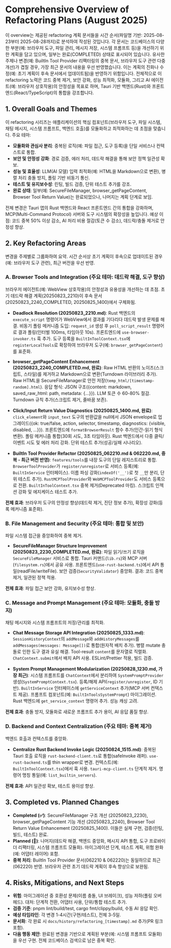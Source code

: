 # Comprehensive Overview of Refactoring Plans (August 2025)

이 overview는 제공된 refactoring 계획 문서들을 시간 순서(파일명 기반: 2025-08-23부터 2025-08-28까지)로 분석하여 작성된 것입니다. 각 문서는 코드베이스의 다양한 부분(예: 브라우저 도구, 파일 관리, 메시지 저장, 시스템 프롬프트 등)을 개선하기 위한 계획을 담고 있으며, 일부는 완료(COMPLETED) 상태로 표시되어 있습니다. 유사한 주제나 변경(예: BuiltIn Tool Provider 리팩터링의 중복 문서, 브라우저 도구 관련 다중 개선)가 겹칠 경우, 가장 최근 문서의 내용을 우선 반영했습니다. 이는 계획의 진화나 수정(예: 초기 계획이 후속 문서에서 업데이트됨)을 반영하기 위함입니다. 전체적으로 이 refactoring 노력은 코드 중복 제거, 보안 강화, 성능 최적화, 모듈화, 그리고 AI 에이전트(예: 브라우저 상호작용)의 안정성을 목표로 하며, Tauri 기반 백엔드(Rust)와 프론트엔드(React/TypeScript)의 통합을 강조합니다.

## 1. Overall Goals and Themes

이 refactoring 시리즈는 애플리케이션의 핵심 컴포넌트(브라우저 도구, 파일 시스템, 채팅 메시지, 시스템 프롬프트, 백엔드 호출)를 모듈화하고 최적화하는 데 초점을 맞춥니다. 주요 테마:

- **모듈화와 관심사 분리**: 중복된 로직(예: 파일 접근, 도구 등록)을 단일 서비스나 컨텍스트로 통합.
- **보안 및 안정성 강화**: 경로 검증, 에러 처리, 데드락 해결을 통해 보안 정책 일관성 확보.
- **성능 및 효율성**: LLM(AI 모델) 입력 최적화(예: HTML을 Markdown으로 변환), 병렬 처리 충돌 방지, 폴링 기반 비동기 통신.
- **테스트 및 유지보수성**: 린팅, 빌드 검증, 단위 테스트 추가를 강조.
- **완료 상태**: 일부(예: SecureFileManager, browser_getPageContent, Browser Tool Return Value)는 완료되었으나, 나머지는 계획 단계로 보임.

전체 변경은 Tauri 앱의 Rust 백엔드와 React 프론트엔드 간의 통합을 강화하며, MCP(Multi-Command Protocol) 서버와 도구 시스템의 확장성을 높입니다. 예상 이점: 코드 중복 50% 이상 감소, AI 처리 비용 절감(토큰 수 감소), 데드락/충돌 제거로 안정성 향상.

## 2. Key Refactoring Areas

변경을 주제별로 그룹화하여 요약. 시간 순서상 초기 계획이 후속으로 업데이트된 경우(예: 브라우저 도구 관련), 최근 버전을 우선 반영.

### A. Browser Tools and Integration (주요 테마: 데드락 해결, 도구 향상)

브라우저 에이전트(예: WebView 상호작용)의 안정성과 유용성을 개선하는 데 초점. 초기 데드락 해결 계획(20250823_2210)이 후속 문서(20250823_2240_COMPLETED, 20250825_1400)에서 구체화됨.

- **Deadlock Resolution (20250823_2210.md)**: Rust 백엔드의 `execute_script` 명령어가 WebView에서 결과를 기다리다 데드락 발생 문제를 해결. 비동기 폴링 메커니즘 도입: `request_id` 생성 후 `poll_script_result` 명령어로 결과 폴링(인터벌 100ms, 타임아웃 10s). 프론트엔드에 `use-browser-invoker.ts` 훅 추가. 도구 등록을 `BuiltInToolContext.tsx`에 `registerLocalTools`로 확장하여 브라우저 도구(예: `browser_getPageContent`)를 표준화.
- **browser_getPageContent Enhancement (20250823_2240_COMPLETED.md, 완료)**: Raw HTML 반환의 노이즈(스크립트, 스타일)를 제거하고 Markdown으로 변환(Turndown 라이브러리 추가). Raw HTML을 SecureFileManager로 안전 저장(`temp_html/[timestamp-random].html`). 응답 형식: JSON 구조({content: markdown, saved_raw_html: path, metadata: {...}}). LLM 토큰 수 60-80% 절감. Turndown 규칙 추가(스크립트 제거, 줄바꿈 보존).

- **Click/Input Return Value Diagnostics (20250825_1400.md, 완료)**: `click_element`와 `input_text` 도구의 반환값을 null에서 JSON envelope로 업그레이드({ok: true/false, action, selector, timestamp, diagnostics: {visible, disabled, ...}}). 프론트엔드에 `formatBrowserResult` 함수 추가(인간-읽기 형식 변환). 폴링 메커니즘 통합(30회 시도, 3초 타임아웃). Rust 백엔드에서 다중 클릭/이벤트 시도 및 에러 처리 강화. 단위 테스트 추가(성공/실패 시나리오).

- **BuiltIn Tool Provider Refactor (20250825_062210.md & 062220.md, 중복 - 최근 버전 반영)**: `features/tools`를 내장 도구의 단일 레지스트리로 통합. `BrowserToolProvider`가 `register/unregister`로 서비스 등록(예: `BuiltInService` 인터페이스). 이름 파싱 강화(`indexOf('__')`로 첫 `__`만 분리, 단위 테스트 추가). `RustMCPToolProvider`와 `WebMCPToolProvider`도 서비스 등록으로 전환. `BuiltInToolContext.tsx` 중복 제거(Deprecated 마킹). 스크립트 인젝션 강화 및 에지케이스 테스트 추가.

**전체 효과**: 브라우저 도구의 안정성 향상(데드락 제거, 진단 정보 추가), 확장성 강화(등록 메커니즘 표준화).

### B. File Management and Security (주요 테마: 통합 및 보안)

파일 시스템 접근을 중앙화하여 중복 제거.

- **SecureFileManager Structure Improvement (20250823_2230_COMPLETED.md, 완료)**: 파일 읽기/쓰기 로직을 `SecureFileManager` 서비스로 통합. Tauri 커맨드(`lib.rs`)와 MCP 서버(`filesystem.rs`)에서 공유 사용. 프론트엔드(`use-rust-backend.ts`)에서 API 통일(readFile/writeFile). 보안 검증(`SecurityValidator`) 중앙화. 결과: 코드 중복 제거, 일관된 정책 적용.

**전체 효과**: 파일 접근 보안 강화, 유지보수성 향상.

### C. Message and Prompt Management (주요 테마: 모듈화, 충돌 방지)

채팅 메시지와 시스템 프롬프트의 저장/관리를 최적화.

- **Chat Message Storage API Integration (20250825_1333.md)**: `SessionHistoryContext`의 `addMessage`와 `addHistoryMessages`를 `addMessages(messages: Message[])`로 통합(원자적 배치 추가). 병렬 mutate 충돌로 인한 도구 결과 유실 해결. Tool-result `content`를 문자열로 직렬화. `ChatContext.submit`에서 배치 API 사용. ESLint/Prettier 적용, 빌드 검증.

- **System Prompt Management Modularization (20250828_1230.md, 가장 최근)**: 시스템 프롬프트를 `ChatContext`에서 분리하여 `SystemPromptProvider` 생성(`SystemPromptContext.tsx`). 등록/해제 API(`register/unregister`, ID 기반). `BuiltInService` 인터페이스에 `getServiceContext` 추가(MCP 서버 컨텍스트 제공). 프롬프트 컴포넌트(예: `BuiltInToolsSystemPrompt`) 마이그레이션. Rust 백엔드에 `get_service_context` 명령어 추가. 성능 캐싱 고려.

**전체 효과**: 충돌 방지, 모듈화로 새로운 프롬프트 추가 용이, AI 응답 품질 향상.

### D. Backend and Context Centralization (주요 테마: 중복 제거)

백엔드 호출과 컨텍스트를 중앙화.

- **Centralize Rust Backend Invoke Logic (20250824_1515.md)**: 중복된 Tauri 호출 로직을 `rust-backend-client.ts`로 통합(safeInvoke 래퍼). `use-rust-backend.ts`를 thin wrapper로 변경. 컨텍스트(예: `BuiltInToolContext.tsx`)에서 훅 사용. `tauri-mcp-client.ts` 단계적 제거. 명령어 명칭 통일(예: `list_builtin_servers`).

**전체 효과**: API 일관성 확보, 테스트 용이성 향상.

## 3. Completed vs. Planned Changes

- **Completed (✅)**: SecureFileManager 구조 개선 (20250823_2230), browser_getPageContent 기능 개선 (20250823_2240), Browser Tool Return Value Enhancement (20250825_1400). 이들은 실제 구현, 검증(린팅, 빌드, 테스트) 완료.
- **Planned (📝)**: 나머지(데드락 해결, 백엔드 중앙화, 메시지 API 통합, 도구 프로바이더 리팩터링, 시스템 프롬프트 모듈화). 마이그레이션 단계, 테스트 계획, 위험 완화(예: 어댑터 레이어) 포함.
- **중복 처리**: BuiltIn Tool Provider 문서(062210 & 062220)는 동일하므로 최근(062220) 반영. 브라우저 관련 초기 데드락 계획이 후속 향상으로 보완됨.

## 4. Risks, Mitigations, and Next Steps

- **위험**: 마이그레이션 중 호환성 문제(이름 충돌, UI 브레이크), 성능 저하(폴링 오버헤드). 대처: 단계적 전환, 어댑터 사용, 단위/통합 테스트 추가.
- **검증 기준**: pnpm lint/build/test, cargo fmt/clippy/build, 수동 AI 응답 확인.
- **예상 타임라인**: 각 변경 1-4시간(구현/테스트), 전체 3-5일.
- **문서화**: 각 완료 시 `docs/history/refactoring_[timestamp].md` 추가(PR 링크 포함).
- **다음 행동 제안**: 완료된 변경을 기반으로 계획된 부분(예: 시스템 프롬프트 모듈화)을 우선 구현. 전체 코드베이스 검색으로 남은 중복 확인.
